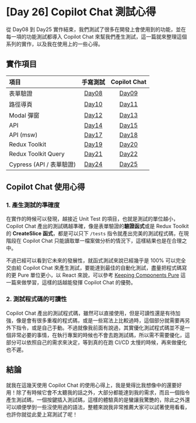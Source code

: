# [Day 26] Copilot Chat 測試心得

從 Day08 到 Day25 實作結束，我們測試了很多在開發上會使用到的功能，並在每一項的功能測試都導入 Copilot Chat 來幫我們產生測試，這一篇就來整理這個系列的實作，以及我在使用上的一些心得。

## 實作項目

| 項目                     |                             手寫測試                              |                           Copilot Chat                            |
| :----------------------- | :---------------------------------------------------------------: | :---------------------------------------------------------------: |
| 表單驗證                 | [Day08](https://github.com/Jim876633/ithome-2023/tree/main/day08) | [Day09](https://github.com/Jim876633/ithome-2023/tree/main/day09) |
| 路徑導頁                 | [Day10](https://github.com/Jim876633/ithome-2023/tree/main/day10) | [Day11](https://github.com/Jim876633/ithome-2023/tree/main/day11) |
| Modal 彈窗               | [Day12](https://github.com/Jim876633/ithome-2023/tree/main/day12) | [Day13](https://github.com/Jim876633/ithome-2023/tree/main/day8)  |
| API                      | [Day14](https://github.com/Jim876633/ithome-2023/tree/main/day14) | [Day15](https://github.com/Jim876633/ithome-2023/tree/main/day15) |
| API (msw)                | [Day17](https://github.com/Jim876633/ithome-2023/tree/main/day17) | [Day18](https://github.com/Jim876633/ithome-2023/tree/main/day18) |
| Redux Toolkit            | [Day19](https://github.com/Jim876633/ithome-2023/tree/main/day19) | [Day20](https://github.com/Jim876633/ithome-2023/tree/main/day20) |
| Redux Toolkit Query      | [Day21](https://github.com/Jim876633/ithome-2023/tree/main/day21) | [Day22](https://github.com/Jim876633/ithome-2023/tree/main/day22) |
| Cypress (API / 表單驗證) | [Day24](https://github.com/Jim876633/ithome-2023/tree/main/day24) | [Day25](https://github.com/Jim876633/ithome-2023/tree/main/day25) |

## Copilot Chat 使用心得

### 1. 產生測試的準確度

在實作的時候可以發現，越接近 Unit Test 的項目，也就是測試的單位越小，Copilot Chat 產出的測試碼越準確，像是表單驗證的**驗證函式**或是 Redux Toolkit 的 **CreateSlice 函式**，都是可以只下 `/tests` 指令就產出完美的測試程式碼，在現階段在 Copilot Chat 只能讀取單一檔案做分析的情況下，這樣結果也是在合理之中。

不過已經可以看到它未來的發展性，就函式測試來說已經幾乎是 100% 可以完全交由給 Copilot Chat 來產生測試，要能達到最佳的自動化測試，盡量把程式碼寫的更 Pure 單位更小，以 React 來說，可以參考 [Keeping Components Pure](https://react.dev/learn/keeping-components-pure#purity-components-as-formulas) 這一篇來做學習，這樣的話越能發揮 Copilot Chat 的優勢。

### 2. 測試程式碼的可讀性

Copilot Chat 產出的測試程式碼，雖然可以直接使用，但是可讀性還是有待加強，像是會有很多重複的程式碼，或是一些寫法上比較過時，這個部分就需要再另外下指令，或是自己手動。不過就像我前面有說過，其實優化測試程式碼並不是一個非常必要的事情，在執行專案的時候也不會去跑測試碼，所以需不需要優化，這部分可以依照自己的需求來決定，等到真的在跑 CI/CD 太慢的時候，再來做優化也不遲。

## 結論

就我在這幾天使用 Copilot Chat 的使用心得上，我是覺得比我想像中的還要好用！除了有時候它會不太聽我的話之外，大部分都能達到我的需求，而且一個指令產生測試碼，一個按鍵插入測試碼，這樣的體驗真的是蠻讓我驚艷的，除此之外還可以順便學到一些沒使用過的語法，整體來說我非常推薦大家可以試著使用看看，也許你就從此愛上寫測試了呢！
